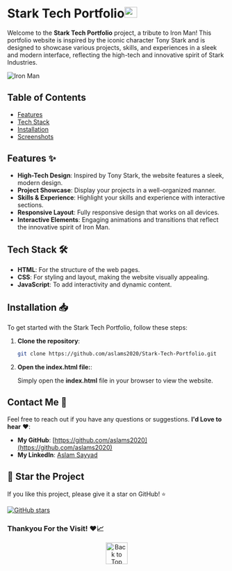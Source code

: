 <p id="header"><p>

# Stark Tech Portfolio<img src="https://freepngimg.com/download/chibi/149662-chibi-iron-man-png-download-free.png" alt="Back to Top" width="29" height="25">

Welcome to the **Stark Tech Portfolio** project, a tribute to Iron Man! This portfolio website is inspired by the iconic character Tony Stark and is designed to showcase various projects, skills, and experiences in a sleek and modern interface, reflecting the high-tech and innovative spirit of Stark Industries.

![Iron Man](https://your-image-url.com)

## Table of Contents

- [Features](#features)
- [Tech Stack](#tech-stack)
- [Installation](#installation)
- [Screenshots](#screenshots)

## Features ✨

- **High-Tech Design**: Inspired by Tony Stark, the website features a sleek, modern design.
- **Project Showcase**: Display your projects in a well-organized manner.
- **Skills & Experience**: Highlight your skills and experience with interactive sections.
- **Responsive Layout**: Fully responsive design that works on all devices.
- **Interactive Elements**: Engaging animations and transitions that reflect the innovative spirit of Iron Man.

## Tech Stack 🛠

- **HTML**: For the structure of the web pages.
- **CSS**: For styling and layout, making the website visually appealing.
- **JavaScript**: To add interactivity and dynamic content.

## Installation 📥

To get started with the Stark Tech Portfolio, follow these steps:

1. **Clone the repository**:
   ```bash
   git clone https://github.com/aslams2020/Stark-Tech-Portfolio.git
   ``` 
2. **Open the index.html file:**:

    Simply open the **index.html** file in your browser to view the website.


## Contact Me 📧

Feel free to reach out if you have any questions or suggestions. **I'd Love to hear** ❤️:

- **My GitHub**: [https://github.com/aslams2020](https://github.com/aslams2020)
- **My LinkedIn**: [Aslam Sayyad](https://www.linkedin.com/in/aslamsayyad02/)


## 🌟 Star the Project

If you like this project, please give it a star on GitHub! ⭐

[![GitHub stars](https://img.shields.io/github/stars/aslams2020/Stark-Tech-Portfolio.svg?style=social&label=Star)](https://github.com/aslams2020/Stark-Tech-Portfolio)
<br>

### Thankyou For the Visit! ❤️📈



<div align="center">
    <a href="#header">
        <img src="https://freepngimg.com/download/chibi/149662-chibi-iron-man-png-download-free.png" alt="Back to Top" width="50" height="50">
    </a>
</div>